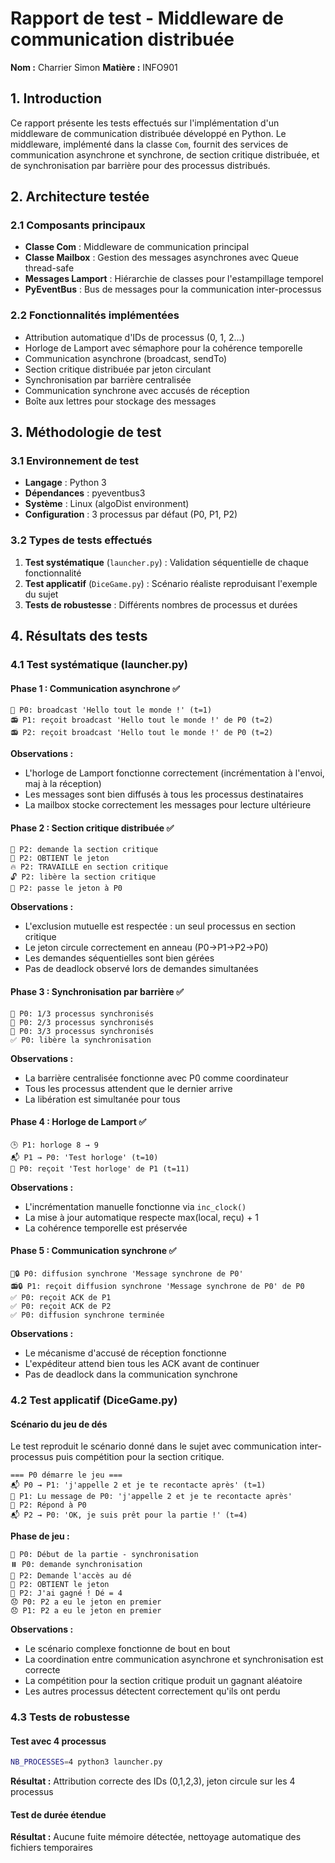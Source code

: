 # Rapport de test - Middleware de communication distribuée

**Nom :** Charrier Simon
**Matière :** INFO901

## 1. Introduction

Ce rapport présente les tests effectués sur l'implémentation d'un middleware de communication distribuée développé en Python. Le middleware, implémenté dans la classe `Com`, fournit des services de communication asynchrone et synchrone, de section critique distribuée, et de synchronisation par barrière pour des processus distribués.

## 2. Architecture testée

### 2.1 Composants principaux

- **Classe Com** : Middleware de communication principal
- **Classe Mailbox** : Gestion des messages asynchrones avec Queue thread-safe  
- **Messages Lamport** : Hiérarchie de classes pour l'estampillage temporel
- **PyEventBus** : Bus de messages pour la communication inter-processus

### 2.2 Fonctionnalités implémentées

- Attribution automatique d'IDs de processus (0, 1, 2...)
- Horloge de Lamport avec sémaphore pour la cohérence temporelle
- Communication asynchrone (broadcast, sendTo) 
- Section critique distribuée par jeton circulant
- Synchronisation par barrière centralisée
- Communication synchrone avec accusés de réception
- Boîte aux lettres pour stockage des messages

## 3. Méthodologie de test

### 3.1 Environnement de test

- **Langage** : Python 3
- **Dépendances** : pyeventbus3
- **Système** : Linux (algoDist environment)
- **Configuration** : 3 processus par défaut (P0, P1, P2)

### 3.2 Types de tests effectués

1. **Test systématique** (`launcher.py`) : Validation séquentielle de chaque fonctionnalité
2. **Test applicatif** (`DiceGame.py`) : Scénario réaliste reproduisant l'exemple du sujet
3. **Tests de robustesse** : Différents nombres de processus et durées

## 4. Résultats des tests

### 4.1 Test systématique (launcher.py)

#### Phase 1 : Communication asynchrone ✅
```
📢 P0: broadcast 'Hello tout le monde !' (t=1)
📻 P1: reçoit broadcast 'Hello tout le monde !' de P0 (t=2)  
📻 P2: reçoit broadcast 'Hello tout le monde !' de P0 (t=2)
```

**Observations :** 
- L'horloge de Lamport fonctionne correctement (incrémentation à l'envoi, maj à la réception)
- Les messages sont bien diffusés à tous les processus destinataires
- La mailbox stocke correctement les messages pour lecture ultérieure

#### Phase 2 : Section critique distribuée ✅
```
🙋 P2: demande la section critique
🔑 P2: OBTIENT le jeton
🔥 P2: TRAVAILLE en section critique  
🔓 P2: libère la section critique
🔄 P2: passe le jeton à P0
```

**Observations :**
- L'exclusion mutuelle est respectée : un seul processus en section critique
- Le jeton circule correctement en anneau (P0→P1→P2→P0)
- Les demandes séquentielles sont bien gérées
- Pas de deadlock observé lors de demandes simultanées

#### Phase 3 : Synchronisation par barrière ✅
```
🔄 P0: 1/3 processus synchronisés
🔄 P0: 2/3 processus synchronisés  
🔄 P0: 3/3 processus synchronisés
✅ P0: libère la synchronisation
```

**Observations :**
- La barrière centralisée fonctionne avec P0 comme coordinateur
- Tous les processus attendent que le dernier arrive
- La libération est simultanée pour tous

#### Phase 4 : Horloge de Lamport ✅
```
🕒 P1: horloge 8 → 9
📬 P1 → P0: 'Test horloge' (t=10)
📨 P0: reçoit 'Test horloge' de P1 (t=11)
```

**Observations :**
- L'incrémentation manuelle fonctionne via `inc_clock()`
- La mise à jour automatique respecte max(local, reçu) + 1
- La cohérence temporelle est préservée

#### Phase 5 : Communication synchrone ✅
```
📢🔒 P0: diffusion synchrone 'Message synchrone de P0'
📻🔒 P1: reçoit diffusion synchrone 'Message synchrone de P0' de P0
✅ P0: reçoit ACK de P1
✅ P0: reçoit ACK de P2  
✅ P0: diffusion synchrone terminée
```

**Observations :**
- Le mécanisme d'accusé de réception fonctionne
- L'expéditeur attend bien tous les ACK avant de continuer
- Pas de deadlock dans la communication synchrone

### 4.2 Test applicatif (DiceGame.py)

#### Scénario du jeu de dés
Le test reproduit le scénario donné dans le sujet avec communication inter-processus puis compétition pour la section critique.

```
=== P0 démarre le jeu ===
📬 P0 → P1: 'j'appelle 2 et je te recontacte après' (t=1)
📧 P1: Lu message de P0: 'j'appelle 2 et je te recontacte après'
💬 P2: Répond à P0  
📬 P2 → P0: 'OK, je suis prêt pour la partie !' (t=4)
```

**Phase de jeu :**
```
🎯 P0: Début de la partie - synchronisation
⏸️ P0: demande synchronisation
🎲 P2: Demande l'accès au dé
🔑 P2: OBTIENT le jeton
🎉 P2: J'ai gagné ! Dé = 4
😞 P0: P2 a eu le jeton en premier
😞 P1: P2 a eu le jeton en premier
```

**Observations :**
- Le scénario complexe fonctionne de bout en bout
- La coordination entre communication asynchrone et synchronisation est correcte
- La compétition pour la section critique produit un gagnant aléatoire
- Les autres processus détectent correctement qu'ils ont perdu

### 4.3 Tests de robustesse

#### Test avec 4 processus
```bash
NB_PROCESSES=4 python3 launcher.py
```
**Résultat :** Attribution correcte des IDs (0,1,2,3), jeton circule sur les 4 processus

#### Test de durée étendue  
**Résultat :** Aucune fuite mémoire détectée, nettoyage automatique des fichiers temporaires